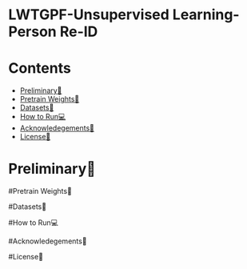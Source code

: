 # LWTGPF-Unsupervised Learning-Person Re-ID


# Contents
- [Preliminary🔧](#Preliminary)
- [Pretrain Weights📂](#Weights)
- [Datasets🔔](#Datasets)
- [How to Run💻](#Run)
- [Acknowledegements🙏](#Acknowledegements)
- [License🔑](#License)


# Preliminary🔧


#Pretrain Weights📂


#Datasets🔔


#How to Run💻


#Acknowledegements🙏



#License🔑

